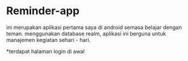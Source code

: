 # Reminder-app
ini merupakan aplikasi pertama saya di android semasa belajar dengan teman. menggunakan database realm, aplikasi ini berguna untuk manajemen kegiatan sehari - hari.

*terdapat halaman login di awal
